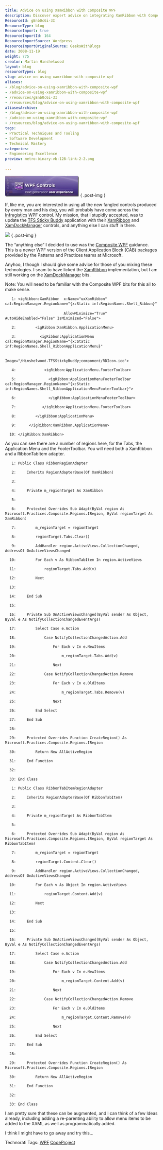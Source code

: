 ```yaml
---
title: Advice on using XamRibbon with Composite WPF
description: Discover expert advice on integrating XamRibbon with Composite WPF. Enhance your applications with practical tips and code examples from Martin Hinshelwood.
ResourceId: gEnb0c6i-3I
ResourceType: blog
ResourceImport: true
ResourceImportId: 164
ResourceImportSource: Wordpress
ResourceImportOriginalSource: GeeksWithBlogs
date: 2008-11-19
weight: 775
creator: Martin Hinshelwood
layout: blog
resourceTypes: blog
slug: advice-on-using-xamribbon-with-composite-wpf
aliases:
- /blog/advice-on-using-xamribbon-with-composite-wpf
- /advice-on-using-xamribbon-with-composite-wpf
- /resources/gEnb0c6i-3I
- /resources/blog/advice-on-using-xamribbon-with-composite-wpf
aliasesArchive:
- /blog/advice-on-using-xamribbon-with-composite-wpf
- /advice-on-using-xamribbon-with-composite-wpf
- /resources/blog/advice-on-using-xamribbon-with-composite-wpf
tags:
- Practical Techniques and Tooling
- Software Development
- Technical Mastery
categories:
- Engineering Excellence
preview: metro-binary-vb-128-link-2-2.png

---
```

[![image](images/AdviceonusingXamRibbonwithCompositeWPF_EBA6-image_thumb-1-1.png)](http://blog.hinshelwood.com/files/2011/05/GWB-WindowsLiveWriter-AdviceonusingXamRibbonwithCompositeWPF_EBA6-image_2.png)
{ .post-img }

If, like me, you are interested in using all the new fangled controls produced by every man and his dog, you will probably have come across the [Infragistics](http://infragistics.com) WPF control. My mission, that I stupidly accepted, was to update the [TFS Sticky Buddy](http://hinshelwood.com/TFSStickyBuddy.aspx) application with their [XamRibbon](http://www.infragistics.com/dotnet/netadvantage/wpf/xamRibbon.aspx) and [XamDockManager](http://www.infragistics.com/dotnet/netadvantage/wpf/xamdockmanager.aspx) controls, and anything else I can stuff in there.

![](images/pnp.gif)
{ .post-img }

The “anything else” I decided to use was the [Composite WPF](http://www.codeplex.com/CompositeWPF) guidance. This is a newer WPF version of the Client Application Block (CAB) packages provided by the Patterns and Practices teams at Microsoft.

Anyhoo, I though I should give some advice for those of you mixing these technologies. I seam to have licked the [XamRibbon](http://www.infragistics.com/dotnet/netadvantage/wpf/xamRibbon.aspx) implementation, but I am still working on the [XamDockManager](http://www.infragistics.com/dotnet/netadvantage/wpf/xamdockmanager.aspx) bits.

Note: You will need to be familiar with the Composite WPF bits for this all to make sense.

```
   1: <igRibbon:XamRibbon  x:Name="uxXamRibbon" cal:RegionManager.RegionName="{x:Static inf:RegionNames.Shell_Ribbon}"

                           AllowMinimize="True" AutoHideEnabled="False" IsMinimized="False">
```

```
   2:         <igRibbon:XamRibbon.ApplicationMenu>
```

```
   3:           <igRibbon:ApplicationMenu cal:RegionManager.RegionName="{x:Static inf:RegionNames.Shell_RibbonApplicationMenu}"

                                           Image="/Hinshelwood.TFSStickyBuddy;component/RDIcon.ico">
```

```
   4:             <igRibbon:ApplicationMenu.FooterToolbar>
```

```
   5:               <igRibbon:ApplicationMenuFooterToolbar cal:RegionManager.RegionName="{x:Static inf:RegionNames.Shell_RibbonApplicationMenuFooterToolbar}">
```

```
   6:               </igRibbon:ApplicationMenuFooterToolbar>
```

```
   7:            </igRibbon:ApplicationMenu.FooterToolbar>
```

```
   8:         </igRibbon:ApplicationMenu>
```

```
   9:      </igRibbon:XamRibbon.ApplicationMenu>
```

```
  10: </igRibbon:XamRibbon>
```

As you can see there are a number of regions here, for the Tabs, the Application Menu and the FooterToolbar. You will need both a XamRibbon and a RibbonTabItem adapter.

```
   1: Public Class RibbonRegionAdapter
```

```
   2:     Inherits RegionAdapterBase(Of XamRibbon)
```

```
   3:
```

```
   4:     Private m_regionTarget As XamRibbon
```

```
   5:
```

```
   6:     Protected Overrides Sub Adapt(ByVal region As Microsoft.Practices.Composite.Regions.IRegion, ByVal regionTarget As XamRibbon)
```

```
   7:         m_regionTarget = regionTarget
```

```
   8:         regionTarget.Tabs.Clear()
```

```
   9:         AddHandler region.ActiveViews.CollectionChanged, AddressOf OnActiveViewsChanged
```

```
  10:         For Each v As RibbonTabItem In region.ActiveViews
```

```
  11:             regionTarget.Tabs.Add(v)
```

```
  12:         Next
```

```
  13:
```

```
  14:     End Sub
```

```
  15:
```

```
  16:     Private Sub OnActiveViewsChanged(ByVal sender As Object, ByVal e As NotifyCollectionChangedEventArgs)
```

```
  17:         Select Case e.Action
```

```
  18:             Case NotifyCollectionChangedAction.Add
```

```
  19:                 For Each v In e.NewItems
```

```
  20:                     m_regionTarget.Tabs.Add(v)
```

```
  21:                 Next
```

```
  22:             Case NotifyCollectionChangedAction.Remove
```

```
  23:                 For Each v In e.OldItems
```

```
  24:                     m_regionTarget.Tabs.Remove(v)
```

```
  25:                 Next
```

```
  26:         End Select
```

```
  27:     End Sub
```

```
  28:
```

```
  29:     Protected Overrides Function CreateRegion() As Microsoft.Practices.Composite.Regions.IRegion
```

```
  30:         Return New AllActiveRegion
```

```
  31:     End Function
```

```
  32:
```

```
  33: End Class
```

```
   1: Public Class RibbonTabItemRegionAdapter
```

```
   2:     Inherits RegionAdapterBase(Of RibbonTabItem)
```

```
   3:
```

```
   4:     Private m_regionTarget As RibbonTabItem
```

```
   5:
```

```
   6:     Protected Overrides Sub Adapt(ByVal region As Microsoft.Practices.Composite.Regions.IRegion, ByVal regionTarget As RibbonTabItem)
```

```
   7:         m_regionTarget = regionTarget
```

```
   8:         regionTarget.Content.Clear()
```

```
   9:         AddHandler region.ActiveViews.CollectionChanged, AddressOf OnActiveViewsChanged
```

```
  10:         For Each v As Object In region.ActiveViews
```

```
  11:             regionTarget.Content.Add(v)
```

```
  12:         Next
```

```
  13:
```

```
  14:     End Sub
```

```
  15:
```

```
  16:     Private Sub OnActiveViewsChanged(ByVal sender As Object, ByVal e As NotifyCollectionChangedEventArgs)
```

```
  17:         Select Case e.Action
```

```
  18:             Case NotifyCollectionChangedAction.Add
```

```
  19:                 For Each v In e.NewItems
```

```
  20:                     m_regionTarget.Content.Add(v)
```

```
  21:                 Next
```

```
  22:             Case NotifyCollectionChangedAction.Remove
```

```
  23:                 For Each v In e.OldItems
```

```
  24:                     m_regionTarget.Content.Remove(v)
```

```
  25:                 Next
```

```
  26:         End Select
```

```
  27:     End Sub
```

```
  28:
```

```
  29:     Protected Overrides Function CreateRegion() As Microsoft.Practices.Composite.Regions.IRegion
```

```
  30:         Return New AllActiveRegion
```

```
  31:     End Function
```

```
  32:
```

```
  33: End Class
```

I am pretty sure that these can be augmented, and I can think of a few Ideas already, including adding a re-parenting ability to allow menu items to be added to the XAML as well as programmatically added.

I think I might have to go away and try this…

Technorati Tags: [WPF](http://technorati.com/tags/WPF) [CodeProject](http://technorati.com/tags/CodeProject)
